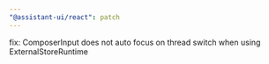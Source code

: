 ```yaml
---
"@assistant-ui/react": patch
---
```


fix: ComposerInput does not auto focus on thread switch when using ExternalStoreRuntime
